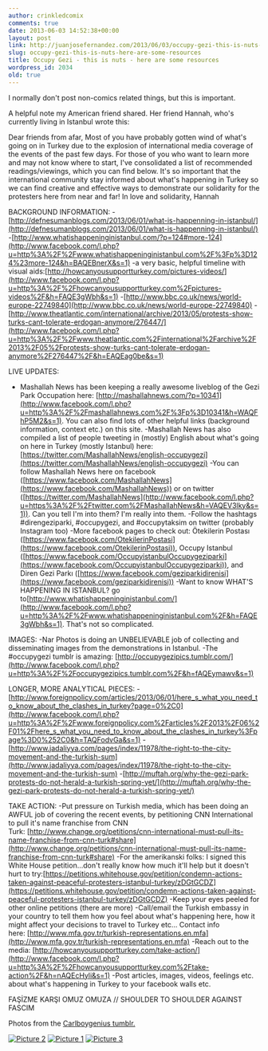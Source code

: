 ```yaml
---
author: crinkledcomix
comments: true
date: 2013-06-03 14:52:38+00:00
layout: post
link: http://juanjosefernandez.com/2013/06/03/occupy-gezi-this-is-nuts-here-are-some-resources/
slug: occupy-gezi-this-is-nuts-here-are-some-resources
title: Occupy Gezi - this is nuts - here are some resources
wordpress_id: 2034
old: true
---
```


I normally don't post non-comics related things, but this is important.

A helpful note my American friend shared. Her friend Hannah, who's currently living in Istanbul wrote this:

Dear friends from afar,
Most of you have probably gotten wind of what's going on in Turkey due to the explosion of international media coverage of the events of the past few days. For those of you who want to learn more and may not know where to start, I've consolidated a list of recommended readings/viewings, which you can find below. It's so important that the international community stay informed about what's happening in Turkey so we can find creative and effective ways to demonstrate our solidarity for the protesters here from near and far!
In love and solidarity,
Hannah

BACKGROUND INFORMATION:
-[http://defnesumanblogs.com/2013/06/01/what-is-happenning-in-istanbul/](http://defnesumanblogs.com/2013/06/01/what-is-happenning-in-istanbul/)
-[http://www.whatishappeninginistanbul.com/?p=124#more-124](http://www.facebook.com/l.php?u=http%3A%2F%2Fwww.whatishappeninginistanbul.com%2F%3Fp%3D124%23more-124&h=BAQEBnerX&s=1)
-a very basic, helpful timeline with visual aids:[http://howcanyousupportturkey.com/pictures-videos/](http://www.facebook.com/l.php?u=http%3A%2F%2Fhowcanyousupportturkey.com%2Fpictures-videos%2F&h=FAQE3gWbh&s=1)
-[http://www.bbc.co.uk/news/world-europe-22749840](http://www.bbc.co.uk/news/world-europe-22749840)
-[http://www.theatlantic.com/international/archive/2013/05/protests-show-turks-cant-tolerate-erdogan-anymore/276447/](http://www.facebook.com/l.php?u=http%3A%2F%2Fwww.theatlantic.com%2Finternational%2Farchive%2F2013%2F05%2Fprotests-show-turks-cant-tolerate-erdogan-anymore%2F276447%2F&h=EAQEag0be&s=1)

LIVE UPDATES:
- Mashallah News has been keeping a really awesome liveblog of the Gezi Park Occupation here: [http://mashallahnews.com/?p=10341](http://www.facebook.com/l.php?u=http%3A%2F%2Fmashallahnews.com%2F%3Fp%3D10341&h=WAQFhP5M2&s=1). You can also find lots of other helpful links (background information, context etc.) on this site.
-Mashallah News has also compiled a list of people tweeting in (mostly) English about what's going on here in Turkey (mostly Istanbul) here:[https://twitter.com/MashallahNews/english-occupygezi](https://twitter.com/MashallahNews/english-occupygezi)
-You can follow Mashallah News here on facebook ([https://www.facebook.com/MashallahNews](https://www.facebook.com/MashallahNews)) or on twitter ([https://twitter.com/MashallahNews](http://www.facebook.com/l.php?u=https%3A%2F%2Ftwitter.com%2FMashallahNews&h=VAQEV3lky&s=1)). Can you tell I'm into them? I'm really into them.
-Follow the hashtags #direngeziparki, #occupygezi, and #occupytaksim on twitter (probably Instagram too)
-More facebook pages to check out: Ötekilerin Postası ([https://www.facebook.com/OtekilerinPostasi](https://www.facebook.com/OtekilerinPostasi)), Occupy Istanbul ([https://www.facebook.com/OccupyistanbulOccupygeziparki](https://www.facebook.com/OccupyistanbulOccupygeziparki)), and Diren Gezi Parkı ([https://www.facebook.com/geziparkidirenisi](https://www.facebook.com/geziparkidirenisi))
-Want to know WHAT'S HAPPENING IN ISTANBUL? go to[http://www.whatishappeninginistanbul.com/](http://www.facebook.com/l.php?u=http%3A%2F%2Fwww.whatishappeninginistanbul.com%2F&h=FAQE3gWbh&s=1). That's not so complicated.

IMAGES:
-Nar Photos is doing an UNBELIEVABLE job of collecting and disseminating images from the demonstrations in Istanbul.
-The #occupygezi tumblr is amazing: [http://occupygezipics.tumblr.com/](http://www.facebook.com/l.php?u=http%3A%2F%2Foccupygezipics.tumblr.com%2F&h=fAQEymawv&s=1)

LONGER, MORE ANALYTICAL PIECES:
-[http://www.foreignpolicy.com/articles/2013/06/01/here_s_what_you_need_to_know_about_the_clashes_in_turkey?page=0%2C0](http://www.facebook.com/l.php?u=http%3A%2F%2Fwww.foreignpolicy.com%2Farticles%2F2013%2F06%2F01%2Fhere_s_what_you_need_to_know_about_the_clashes_in_turkey%3Fpage%3D0%252C0&h=TAQFodvGa&s=1)
-[http://www.jadaliyya.com/pages/index/11978/the-right-to-the-city-movement-and-the-turkish-sum](http://www.jadaliyya.com/pages/index/11978/the-right-to-the-city-movement-and-the-turkish-sum)
-[http://muftah.org/why-the-gezi-park-protests-do-not-herald-a-turkish-spring-yet/](http://muftah.org/why-the-gezi-park-protests-do-not-herald-a-turkish-spring-yet/)

TAKE ACTION:
-Put pressure on Turkish media, which has been doing an AWFUL job of covering the recent events, by petitioning CNN International to pull it's name franchise from CNN Turk: [http://www.change.org/petitions/cnn-international-must-pull-its-name-franchise-from-cnn-turk#share](http://www.change.org/petitions/cnn-international-must-pull-its-name-franchise-from-cnn-turk#share)
-For the amerikanski folks: I signed this White House petition...don't really know how much it'll help but it doesn't hurt to try:[https://petitions.whitehouse.gov/petition/condemn-actions-taken-against-peaceful-protesters-istanbul-turkey/zDGtGCDZ](https://petitions.whitehouse.gov/petition/condemn-actions-taken-against-peaceful-protesters-istanbul-turkey/zDGtGCDZ)
-Keep your eyes peeled for other online petitions (there are more)
-Call/email the Turkish embassy in your country to tell them how you feel about what's happening here, how it might affect your decisions to travel to Turkey etc... Contact info here: [http://www.mfa.gov.tr/turkish-representations.en.mfa](http://www.mfa.gov.tr/turkish-representations.en.mfa)
-Reach out to the media: [http://howcanyousupportturkey.com/take-action/](http://www.facebook.com/l.php?u=http%3A%2F%2Fhowcanyousupportturkey.com%2Ftake-action%2F&h=nAQEcHyli&s=1)
-Post articles, images, videos, feelings etc. about what's happening in Turkey to your facebook walls etc.

FAŞİZME KARŞI OMUZ OMUZA // SHOULDER TO SHOULDER AGAINST FASCIM

Photos from the [Carlboygenius tumblr.](http://carlboygenius.tumblr.com/post/51961856258/today-in-turkey-national-protest-istanbul)

[![Picture 2](http://fernandezjuanjose.files.wordpress.com/2013/06/picture-2.png)](http://fernandezjuanjose.files.wordpress.com/2013/06/picture-2.png) [![Picture 1](http://fernandezjuanjose.files.wordpress.com/2013/06/picture-1.png?w=514)](http://fernandezjuanjose.files.wordpress.com/2013/06/picture-1.png) [![Picture 3](http://fernandezjuanjose.files.wordpress.com/2013/06/picture-3.png?w=522)](http://fernandezjuanjose.files.wordpress.com/2013/06/picture-3.png)
